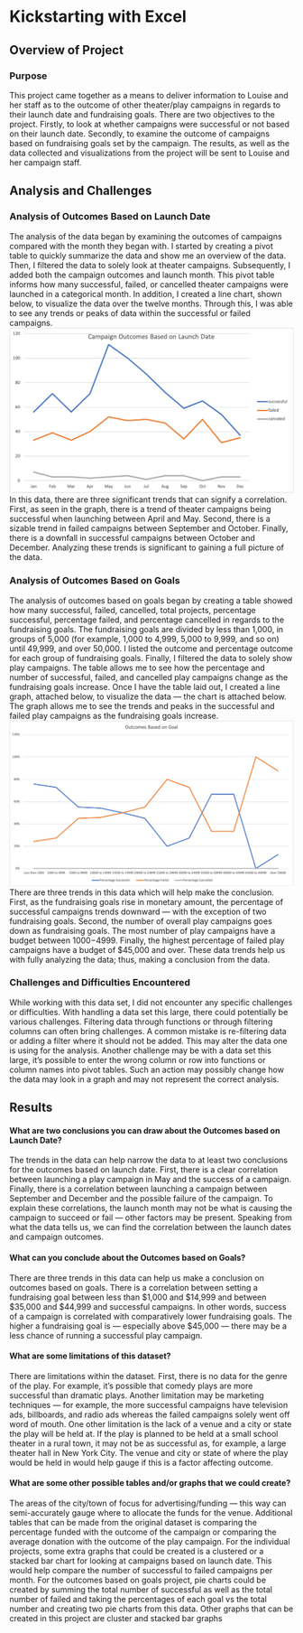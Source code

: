 # Kickstarting with Excel

## Overview of Project

### Purpose
This project came together as a means to deliver information to Louise and her staff as to the outcome of other theater/play campaigns in regards to their launch date and fundraising goals. There are two objectives to the project. Firstly, to look at whether campaigns were successful or not based on their launch date. Secondly, to examine the outcome of campaigns based on fundraising goals set by the campaign. The results, as well as the data collected and visualizations from the project will be sent to Louise and her campaign staff.

## Analysis and Challenges

### Analysis of Outcomes Based on Launch Date
The analysis of the data began by examining the outcomes of campaigns compared with the month they began with. I started by creating a pivot table to quickly summarize the data and show me an overview of the data. Then, I filtered the data to solely look at theater campaigns. Subsequently, I added both the campaign outcomes and launch month. 
  This pivot table informs how many successful, failed, or cancelled theater campaigns were launched in a categorical month. In addition, I created a line chart, shown below, to visualize the data over the twelve months. Through this, I was able to see any trends or peaks of data within the successful or failed campaigns.
![Outcomes_Based_on_Launch_Date](https://github.com/shireenkahlon/Kickstarter-Analysis/blob/main/Theater_Outcomes_vs_Launch.png)
  In this data, there are three significant trends that can signify a correlation. First, as seen in the graph, there is a trend of theater campaigns being successful when launching between April and May. Second, there is a sizable trend in failed campaigns between September and October. Finally, there is a downfall in successful campaigns between October and December. Analyzing these trends is significant to gaining a full picture of the data.

### Analysis of Outcomes Based on Goals
  The analysis of outcomes based on goals began by creating a table showed how many successful, failed, cancelled, total projects, percentage successful, percentage failed, and percentage cancelled in regards to the fundraising goals. The fundraising goals are divided by less than 1,000, in groups of 5,000 (for example, 1,000 to 4,999, 5,000 to 9,999, and so on) until 49,999, and over 50,000.  I listed the outcome and percentage outcome for each group of fundraising goals. Finally, I filtered the data to solely show play campaigns. The table allows me to see how the percentage and number of successful, failed, and cancelled play campaigns change as the fundraising goals increase. Once I have the table laid out, I created a line graph, attached below, to visualize the data — the chart is attached below. The graph allows me to see the trends and peaks in the successful and failed play campaigns as the fundraising goals increase.
![Outcomes_Based_on_Goals](https://github.com/shireenkahlon/Kickstarter-Analysis/blob/main/Outcomes_vs_Goals.png)
  There are three trends in this data which will help make the conclusion. First, as the fundraising goals rise in monetary amount, the percentage of successful campaigns trends downward — with the exception of two fundraising goals. Second, the number of overall play campaigns goes down as fundraising goals.
   The most number of play campaigns have a budget between $1000-$4999. Finally, the highest percentage of failed play campaigns have a budget of $45,000 and over. These data trends help us with fully analyzing the data; thus, making a conclusion from the data. 

### Challenges and Difficulties Encountered
  While working with this data set, I did not encounter any specific challenges or difficulties. With handling a data set this large, there could potentially be various challenges. Filtering data through functions or through filtering columns can often bring challenges. A common mistake is re-filtering data or adding a filter where it should not be added. This may alter the data one is using for the analysis.  Another challenge may be with a data set this large, it’s possible to enter the wrong column or row into functions or column names into pivot tables. Such an action may possibly change how the data may look in a graph and may not represent the correct analysis. 
  
## Results

#### What are two conclusions you can draw about the Outcomes based on Launch Date?
The trends in the data can help narrow the data to at least two conclusions for the outcomes based on launch date. First, there is a clear correlation between launching a play campaign in May and the success of a campaign. Finally, there is a correlation between launching a campaign between September and December and the possible failure of the campaign. To explain these correlations, the launch month may not be what is causing the campaign to succeed or fail — other factors may be present. Speaking from what the data tells us, we can find the correlation between the launch dates and campaign outcomes.

#### What can you conclude about the Outcomes based on Goals?
There are three trends in this data can help us make a conclusion on outcomes based on goals. There is a correlation between setting a fundraising goal between less than $1,000 and $14,999 and between $35,000 and $44,999 and successful campaigns. In other words, success of a campaign is correlated with comparatively lower fundraising goals. The higher a fundraising goal is — especially above $45,000 — there may be a less chance of running a successful play campaign. 


#### What are some limitations of this dataset?
There are limitations within the dataset. First, there is no data for the genre of the play. For example, it’s possible that comedy plays are more successful than dramatic plays. Another limitation may be marketing techniques — for example, the more successful campaigns have television ads, billboards, and radio ads whereas the failed campaigns solely went off word of mouth. One other limitation is the lack of a venue and a city or state the play will be held at. If the play is planned to be held at a small school theater in a rural town, it may not be as successful as, for example, a large theater hall in New York City. The venue and city or state of where the play would be held in would help gauge if this is a factor affecting outcome. 

#### What are some other possible tables and/or graphs that we could create?
The areas of the city/town of focus for advertising/funding — this way can semi-accurately gauge where to allocate the funds for the venue.  Additional tables that can be made from the original dataset is comparing the percentage funded with the outcome of the campaign or comparing the average donation with the outcome of the play campaign. For the individual projects, some extra graphs that could be created is a clustered or a stacked bar chart for looking at campaigns based on launch date. This would help compare the number of successful to failed campaigns per month. For the outcomes based on goals project, pie charts could be created by summing the total number of successful as well as the total number of failed and taking the percentages of each goal vs the total number and creating two pie charts from this data. Other graphs that can be created in this project are cluster and stacked bar graphs 
